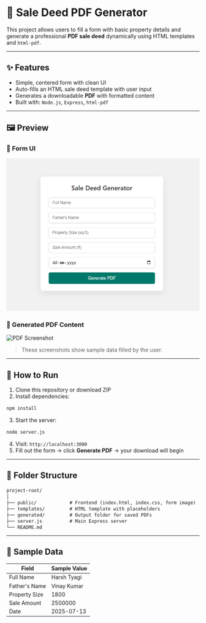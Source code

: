 
# 📄 Sale Deed PDF Generator

This project allows users to fill a form with basic property details and generate a professional **PDF sale deed** dynamically using HTML templates and `html-pdf`.

---

## ✨ Features

- Simple, centered form with clean UI
- Auto-fills an HTML sale deed template with user input
- Generates a downloadable **PDF** with formatted content
- Built with: `Node.js`, `Express`, `html-pdf`

---

## 🖼️ Preview

### 🧾 Form UI
![Form Screenshot](./public/form.png)

### 📄 Generated PDF Content
![PDF Screenshot](./generated/pdf.png)

> These screenshots show sample data filled by the user.

---

## 🚀 How to Run

1. Clone this repository or download ZIP  
2. Install dependencies:

```bash
npm install
```

3. Start the server:

```bash
node server.js
```

4. Visit: `http://localhost:3000`  
5. Fill out the form → click **Generate PDF** → your download will begin

---

## 📁 Folder Structure

```
project-root/
│
├── public/            # Frontend (index.html, index.css, form image)
├── templates/         # HTML template with placeholders
├── generated/         # Output folder for saved PDFs
├── server.js          # Main Express server
└── README.md
```

---

## 📌 Sample Data

| Field           | Sample Value          |
|----------------|------------------------|
| Full Name       | Harsh Tyagi           |
| Father's Name   | Vinay Kumar           |
| Property Size   | 1800                  |
| Sale Amount     | 2500000               |
| Date            | 2025-07-13            |
